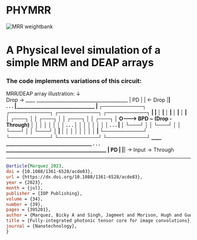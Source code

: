 # PHYMRR


![MRR weightbank]([url_of_image](https://github.com/BickyMz/PHYMRR/blob/main/images/MRR_WB.png))

<h1> A Physical level simulation of a simple MRM and DEAP arrays </h1> 

<h3> The code implements variations of this circuit: </h3>

MRR/DEAP array illustration: ↓    
                                                                             Drop ->     ____
                                                _______________________________________ | PD |
                                               | <- Drop                                |____|  
                                        . . .  |________________________________          |
       ┌───────────┐    ┌───────────┐          ┌───────────┐    ┌───────────┐             |
       |           │    |           │          |           │    |           │             |
       │   ┌───┐   │    │   ┌───┐   │          │   ┌───┐   │    │   ┌───┐   │             O---> BPD ~ (Drop - Through)
       │   │   │   │    │   │   │   │  . . .   │   │   │   │    │   │   │   │  . . .      |
       │   └───┘   │    │   └───┘   │          │   └───┘   │    │   └───┘   │             |
       │           │    │           │          │           │    │           │             |
       └───────────┘    └───────────┘          └───────────┘    └───────────┘            ____
    ___________________________________ . . . _________________________________________ | PD |
                                                                                        |____|
    -> Input                                                                 -> Through
  
---

```bibtex
@article{Marquez_2023,
doi = {10.1088/1361-6528/acde83},
url = {https://dx.doi.org/10.1088/1361-6528/acde83},
year = {2023},
month = {jul},
publisher = {IOP Publishing},
volume = {34},
number = {39},
pages = {395201},
author = {Marquez, Bicky A and Singh, Jagmeet and Morison, Hugh and Guo, Zhimu and Chrostowski, Lukas and Shekhar, Sudip and Prucnal, Paul and Shastri, Bhavin J},
title = {Fully-integrated photonic tensor core for image convolutions},
journal = {Nanotechnology},
}
